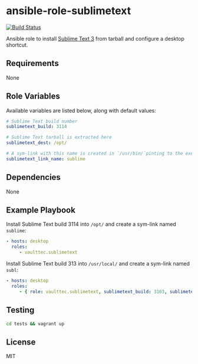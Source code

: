ansible-role-sublimetext
========================
[![Build Status](https://travis-ci.org/vaulttec/ansible-role-sublimetext.svg?branch=master)](https://travis-ci.org/vaulttec/ansible-role-sublimetext)

Ansible role to install [Sublime Text 3](https://www.sublimetext.com/3) from tarball and configure a desktop shortcut.


Requirements
------------

None


Role Variables
--------------

Available variables are listed below, along with default values:

```yaml
# Sublime Text build number
sublimetext_build: 3114

# Sublime Text tarball is extracted here
sublimetext_dest: /opt/

# A sym-link with this name is created in `/usr/bin/`pinting to the exec `sublime_text` 
sublimetext_link_name: sublime
```


Dependencies
------------

None


Example Playbook
----------------

Install Sublime Text build 3114 into `/opt/` and create a sym-link named `sublime`:

```yaml
- hosts: desktop
  roles:
     - vaulttec.sublimetext
```

Install Sublime Text build 313 into `/usr/local/` and create a sym-link named `subl`:

```yaml
- hosts: desktop
  roles:
     - { role: vaulttec.sublimetext, sublimetext_build: 3103, sublimetext_dest: /usr/local/, sublimetext_link_name: subl }
```


Testing
-------

```bash
cd tests && vagrant up
```


License
-------

MIT